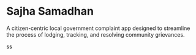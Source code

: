 # Sajha Samadhan
A citizen-centric local government complaint app designed to streamline the process of lodging, tracking, and resolving community grievances.

ss

